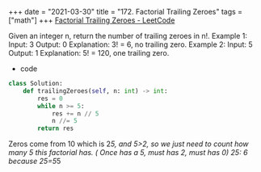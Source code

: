 +++
date = "2021-03-30"
title = "172. Factorial Trailing Zeroes"
tags = ["math"]
+++
[Factorial Trailing Zeroes - LeetCode](https://leetcode.com/problems/factorial-trailing-zeroes/)

Given an integer n, return the number of trailing zeroes in n!.
Example 1:
Input: 3 Output: 0 Explanation: 3! = 6, no trailing zero.
Example 2:
Input: 5 Output: 1 Explanation: 5! = 120, one trailing zero.

- code
```py
class Solution:
    def trailingZeroes(self, n: int) -> int:
        res = 0
        while n >= 5:
            res += n // 5
            n //= 5
        return res

```
Zeros come from 10 which is 2*5, and 5>2, so we just need to count how many 5 this factorial has. ( Once has a 5, must has 2, must has 0)
25:  6 because 25=5*5

